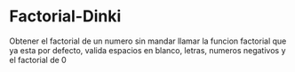 # Factorial-Dinki

Obtener el factorial de un numero sin mandar llamar la funcion factorial que ya esta por defecto, valida espacios en blanco, letras, numeros negativos y el factorial de 0
